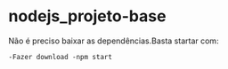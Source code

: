 # nodejs_projeto-base
Não é preciso baixar as dependências.Basta startar com:<br>

`-Fazer download
-npm start`
